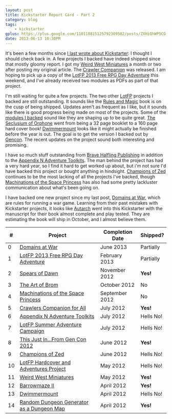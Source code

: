 ```yaml
---
layout: post
title: Kickstarter Report Card - Part 2
category: blog
tags:
    - kickstarter
gplus: https://plus.google.com/110118815125792309582/posts/ZXHiQhWP5CG
date: 2013-06-13 10:30PM
---
```


It's been a few months since [I last wrote about Kickstarter][ks]: I thought I should check back in. A few projects I backed have indeed shipped since that mostly gloomy report. I got my [Weird West Miniatures][11] a month or two after posting my original article. The [Crawler Companion][5] was released. I am hoping to pick up a copy of the [LotFP 2013 Free RPG Day Adventure][1] this weekend, and I've already received two modules as PDFs as part of that project.

I'm still waiting for quite a few projects. The two other [LotFP][] projects I backed are still outstanding. It sounds like the [Rules and Magic][10] book is on the cusp of being shipped. Updates aren't as frequent as I like, but it sounds like there is good progress being made on most of the projects. Some of the [modules I backed][7] sound like they are shaping up to be quite great. [The Seclusium of Orphone][baker] went from being a 32 page booklet to a 160 page hard cover book! [Dwimmermount][13] looks like it might actually be finished before the year is out. The goal is to get the version I backed out by [Gencon][8]. The recent updates on the project sound both interesting and promising.

I have so much stuff outstanding from [Brave Halfling Publishing][bhp] in addition to the [Appendix N Adventure Toolkits][6]. The man behind the project has had a very hard year, so I find it hard to get worked up about, but i'm not sure I'd have backed this project or bought anything in hindsight. [Champions of Zed][9] continues to be the most lacking of all the projects I've backed, though [Machinations of the Space Princess][4] has also had some pretty lackluster communication about what's been going on.

I have backed one new project since my last post, [Domains at War][0], which are rules for running a war game. Learning from their past mistakes with Kickstarter projects, it looks like [Autarch][] went into this Kickstarter with the manuscript for their book almost complete and play tested. They are estimating the book will ship in October, and I almost believe them.


| #  | Project                                         | Completion Date | Shipped?
|----|-------------------------------------------------|-----------------|---------
| 0  | [Domains at War][0]                             | June 2013       | Partially
| 1  | [LotFP 2013 Free RPG Day Adventure][1]          | February 2013   | Partially
| 2  | [Spears of Dawn][2]                             | November 2012   | **Yes!**
| 3  | [The Art of Brom][3]                            | October 2012    | No
| 4  | [Machinations of the Space Princess][4]         | September 2012  | No
| 5  | [Crawlers Companion for All][5]                 | July 2012       | **Yes!**
| 6  | [Appendix N Adventure Toolkits][6]              | July 2012       | Hells No!
| 7  | [LotFP Summer Adventure Campaign][7]            | July 2012       | Hells No!
| 8  | [This Just In...From Gen Con 2012][8]           | June 2012       | **Yes!**
| 9  | [Champions of Zed][9]                           | June 2012       | Hells No!
| 10 | [LotFP Hardcover and Adventures Project][10]    | May 2012        | Hells No!
| 11 | [Weird West Miniatures][11]                     | May 2012        | **Yes!**
| 12 | [Barrowmaze II][12]                             | April 2012      | **Yes!**
| 13 | [Dwimmermount][13]                              | April 2012      | Hells No!
| 14 | [Random Dungeon Generator as a Dungeon Map][14] | April 2012      | **Yes!**


[bhp]: http://bravehalfling.com/
[ks]: /blog/kickstarter-report-card/
[gc]: http://www.gencon.com/
[autarch]: http://www.autarch.co/
[lotfp]: http://lotfp.com/
[baker]: http://www.indiegogo.com/projects/the-seclusium-of-orphone/x/228962

[0]:  http://www.kickstarter.com/projects/autarch/domains-at-war
[1]:  http://www.kickstarter.com/projects/1939191852/lotfp-2013-free-rpg-day-adventure
[2]:  http://www.kickstarter.com/projects/1637945166/spears-of-the-dawn-rpg
[3]:  http://www.kickstarter.com/projects/596618838/the-art-of-brom
[4]:  http://www.indiegogo.com/projects/237158
[5]:  http://www.kickstarter.com/projects/475776114/crawlers-companion-for-all
[6]:  http://www.kickstarter.com/projects/1778492214/appendix-n-adventure-toolkits-dcc-rpg-modules
[7]:  http://www.indiegogo.com/projects/153307
[8]:  http://www.indiegogo.com/projects/119631
[9]:  http://www.kickstarter.com/projects/280000504/champions-of-zed-zero-edition-dungeoneering
[10]: http://www.indiegogo.com/projects/93542
[11]: http://www.indiegogo.com/projects/37807
[12]: http://www.indiegogo.com/projects/94005
[13]: http://www.kickstarter.com/projects/autarch/dwimmermount
[14]: http://www.kickstarter.com/projects/2040314005/random-dungeon-generator-as-a-dungeon-map
